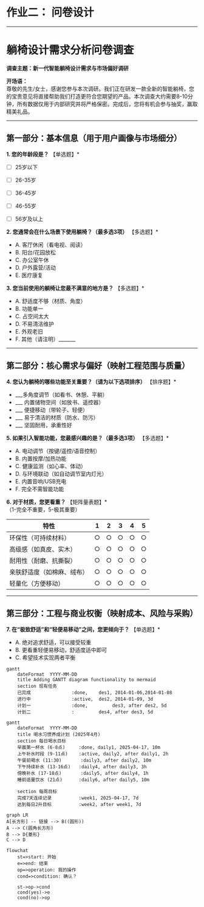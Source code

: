 # 作业二： 问卷设计

---


# 躺椅设计需求分析问卷调查

**调查主题：新一代智能躺椅设计需求与市场偏好调研**

**开场语：**  
尊敬的先生/女士，感谢您参与本次调研。我们正在研发一款全新的智能躺椅，您的宝贵意见将直接帮助我们打造更符合您期望的产品。本次调查大约需要8-10分钟，所有数据仅用于内部研究并将严格保密。完成后，您将有机会参与抽奖，赢取精美礼品。

---

## 第一部分：基本信息（用于用户画像与市场细分）

**1. 您的年龄段是？** 【单选题】*  
- [ ] 25岁以下  
- [ ] 26-35岁  
- [ ] 36-45岁  
- [ ] 46-55岁  
- [ ] 56岁及以上 


**2. 您通常会在什么场景下使用躺椅？（最多选3项）** 【多选题】*  
- A. 客厅休闲（看电视、阅读）  
- B. 阳台/花园放松  
- C. 办公室午休  
- D. 户外露营/活动  
- E. 医疗康复  

**3. 您当前使用的躺椅让您最不满意的地方是？** 【多选题】*  
- A. 舒适度不够（材质、角度）  
- B. 功能单一  
- C. 占空间太大  
- D. 不易清洁维护  
- E. 外观老旧  
- F. 其他（请注明）_______  

---

## 第二部分：核心需求与偏好（映射工程范围与质量）

**4. 您认为躺椅的哪些功能至关重要？（请为以下选项排序）** 【排序题】*  
- \_\_\_多角度调节（如看书、休憩、平躺）  
- \_\_\_ 内置储物空间（如放书、遥控器）  
- \_\_\_ 便捷移动（带轮子、轻便）  
- \_\_\_ 易于清洁的材质（防水、防污）  
- \_\_\_ 坚固耐用，承重性好  

**5. 如果引入智能功能，您最感兴趣的是？（最多选3项）** 【多选题】*  
- A. 电动调节（按键/遥控/语音控制）  
- B. 内置按摩/加热功能  
- C. 健康监测（如心率、体动）  
- D. 与环境联动（如自动调节室内灯光）  
- E. 内置音响/USB充电  
- F. 完全不需智能功能  

**6. 对于材质，您更看重？** 【矩阵量表题】*  
（1-完全不重要，5-极其重要）  

| 特性 | 1 | 2 | 3 | 4 | 5 |
|------|---|---|---|---|---|
| 环保性（可持续材料） | ○ | ○ | ○ | ○ | ○ |
| 高级感（如真皮、实木） | ○ | ○ | ○ | ○ | ○ |
| 耐用性（耐磨、抗撕裂） | ○ | ○ | ○ | ○ | ○ |
| 亲肤舒适度（如棉麻、绒布） | ○ | ○ | ○ | ○ | ○ |
| 轻量化（方便移动） | ○ | ○ | ○ | ○ | ○ |

---

## 第三部分：工程与商业权衡（映射成本、风险与采购）

**7. 在“极致舒适”和“轻便易移动”之间，您更倾向于？** 【单选题】*
- A. 绝对追求舒适，可以接受较重  
- B. 更看重轻便易移动，舒适度适中即可  
- C. 希望技术实现两者平衡  


```mermaid 
gantt
    dateFormat  YYYY-MM-DD
    title Adding GANTT diagram functionality to mermaid
    section 现有任务
    已完成               :done,    des1, 2014-01-06,2014-01-08
    进行中               :active,  des2, 2014-01-09, 3d
    计划一               :done,         des3, after des2, 5d
    计划二               :         des4, after des3, 5d
```


```mermaid
gantt
    dateFormat  YYYY-MM-DD
    title 喝水习惯养成计划 (2025年4月)
    section 每日喝水目标
    早晨第一杯水 (6-8点)     :done, daily1, 2025-04-17, 10m
    上午补水时段 (9-11点)    :active, daily2, after daily1, 2h
    午餐前喝水 (11:30)       :daily3, after daily2, 10m
    下午持续补水 (13-16点)   :daily4, after daily3, 3h
    傍晚补水 (17-18点)       :daily5, after daily4, 1h
    睡前适量饮水 (21点)      :daily6, after daily5, 10m
    
    section 每周目标
    完成7天连续记录          :week1, 2025-04-17, 7d
    达到每日2升目标          :week2, after week1, 7d

```










```mermaid
graph LR
A[长方形] -- 链接 --> B((圆形))
A --> C(圆角长方形)
B --> D{菱形}
C --> D
```


```mermaid
flowchat
    st=>start: 开始
    e=>end: 结束
    op=>operation: 我的操作
    cond=>condition: 确认？
    
    st->op->cond
    cond(yes)->e
    cond(no)->op
```
